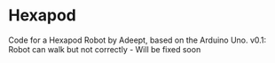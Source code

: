 # Hexapod
Code for a Hexapod Robot by Adeept, based on the Arduino Uno.
v0.1:
Robot can walk but not correctly - Will be fixed soon
